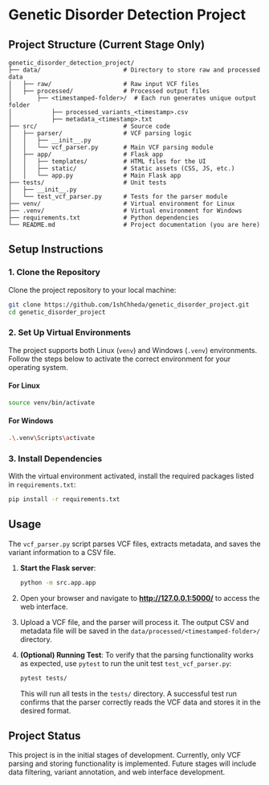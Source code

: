 # Genetic Disorder Detection Project

## Project Structure (Current Stage Only)

```
genetic_disorder_detection_project/
├── data/                       # Directory to store raw and processed data
│   ├── raw/                    # Raw input VCF files
│   ├── processed/              # Processed output files
│       ├── <timestamped-folder>/  # Each run generates unique output folder
│           ├── processed_variants_<timestamp>.csv
│           ├── metadata_<timestamp>.txt
├── src/                        # Source code
│   ├── parser/                 # VCF parsing logic
│   │   ├── __init__.py         
│   │   └── vcf_parser.py       # Main VCF parsing module
│   ├── app/                    # Flask app
│   │   ├── templates/          # HTML files for the UI
│   │   ├── static/             # Static assets (CSS, JS, etc.)
│   │   └── app.py              # Main Flask app
├── tests/                      # Unit tests
│   ├── __init__.py
│   └── test_vcf_parser.py      # Tests for the parser module
├── venv/                       # Virtual environment for Linux
├── .venv/                      # Virtual environment for Windows
├── requirements.txt            # Python dependencies
└── README.md                   # Project documentation (you are here)
```

## Setup Instructions

### 1. Clone the Repository
Clone the project repository to your local machine:
```bash
git clone https://github.com/1shChheda/genetic_disorder_project.git
cd genetic_disorder_project
```

### 2. Set Up Virtual Environments
The project supports both Linux (`venv`) and Windows (`.venv`) environments. Follow the steps below to activate the correct environment for your operating system.

#### For Linux
```bash
source venv/bin/activate
```

#### For Windows
```bash
.\.venv\Scripts\activate
```

### 3. Install Dependencies
With the virtual environment activated, install the required packages listed in `requirements.txt`:
```bash
pip install -r requirements.txt
```

## Usage

The `vcf_parser.py` script parses VCF files, extracts metadata, and saves the variant information to a CSV file.

1. **Start the Flask server**:
    ```bash
    python -m src.app.app
    ```

2. Open your browser and navigate to **http://127.0.0.1:5000/** to access the web interface.

3. Upload a VCF file, and the parser will process it. The output CSV and metadata file will be saved in the `data/processed/<timestamped-folder>/` directory.

4. **(Optional) Running Test**:
    To verify that the parsing functionality works as expected, use `pytest` to run the unit test `test_vcf_parser.py`:
    ```bash
    pytest tests/
    ```
    This will run all tests in the `tests/` directory. A successful test run confirms that the parser correctly reads the VCF data and stores it in the desired format.

## Project Status
This project is in the initial stages of development. Currently, only VCF parsing and storing functionality is implemented. Future stages will include data filtering, variant annotation, and web interface development.


